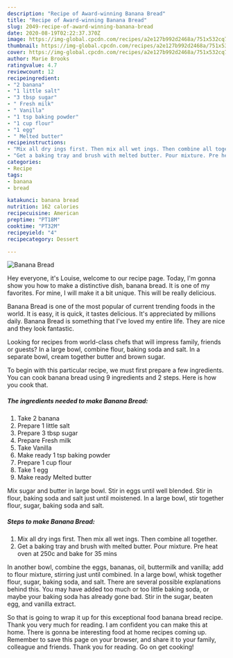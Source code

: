 ```yaml
---
description: "Recipe of Award-winning Banana Bread"
title: "Recipe of Award-winning Banana Bread"
slug: 2049-recipe-of-award-winning-banana-bread
date: 2020-08-19T02:22:37.370Z
image: https://img-global.cpcdn.com/recipes/a2e127b992d2468a/751x532cq70/banana-bread-recipe-main-photo.jpg
thumbnail: https://img-global.cpcdn.com/recipes/a2e127b992d2468a/751x532cq70/banana-bread-recipe-main-photo.jpg
cover: https://img-global.cpcdn.com/recipes/a2e127b992d2468a/751x532cq70/banana-bread-recipe-main-photo.jpg
author: Marie Brooks
ratingvalue: 4.7
reviewcount: 12
recipeingredient:
- "2 banana"
- "1 little salt"
- "3 tbsp sugar"
- " Fresh milk"
- " Vanilla"
- "1 tsp baking powder"
- "1 cup flour"
- "1 egg"
- " Melted butter"
recipeinstructions:
- "Mix all dry ings first. Then mix all wet ings. Then combine all together."
- "Get a baking tray and brush with melted butter. Pour mixture. Pre heat oven at 250c and bake for 35 mins"
categories:
- Recipe
tags:
- banana
- bread

katakunci: banana bread 
nutrition: 162 calories
recipecuisine: American
preptime: "PT18M"
cooktime: "PT32M"
recipeyield: "4"
recipecategory: Dessert

---
```



![Banana Bread](https://img-global.cpcdn.com/recipes/a2e127b992d2468a/751x532cq70/banana-bread-recipe-main-photo.jpg)

Hey everyone, it's Louise, welcome to our recipe page. Today, I'm gonna show you how to make a distinctive dish, banana bread. It is one of my favorites. For mine, I will make it a bit unique. This will be really delicious.

Banana Bread is one of the most popular of current trending foods in the world. It is easy, it is quick, it tastes delicious. It's appreciated by millions daily. Banana Bread is something that I've loved my entire life. They are nice and they look fantastic.

Looking for recipes from world-class chefs that will impress family, friends or guests? In a large bowl, combine flour, baking soda and salt. In a separate bowl, cream together butter and brown sugar.


To begin with this particular recipe, we must first prepare a few ingredients. You can cook banana bread using 9 ingredients and 2 steps. Here is how you cook that.

<!--inarticleads1-->

##### The ingredients needed to make Banana Bread:

1. Take 2 banana
1. Prepare 1 little salt
1. Prepare 3 tbsp sugar
1. Prepare  Fresh milk
1. Take  Vanilla
1. Make ready 1 tsp baking powder
1. Prepare 1 cup flour
1. Take 1 egg
1. Make ready  Melted butter


Mix sugar and butter in large bowl. Stir in eggs until well blended. Stir in flour, baking soda and salt just until moistened. In a large bowl, stir together flour, sugar, baking soda and salt. 

<!--inarticleads2-->

##### Steps to make Banana Bread:

1. Mix all dry ings first. Then mix all wet ings. Then combine all together.
1. Get a baking tray and brush with melted butter. Pour mixture. Pre heat oven at 250c and bake for 35 mins


In another bowl, combine the eggs, bananas, oil, buttermilk and vanilla; add to flour mixture, stirring just until combined. In a large bowl, whisk together flour, sugar, baking soda, and salt. There are several possible explanations behind this. You may have added too much or too little baking soda, or maybe your baking soda has already gone bad. Stir in the sugar, beaten egg, and vanilla extract. 

So that is going to wrap it up for this exceptional food banana bread recipe. Thank you very much for reading. I am confident you can make this at home. There is gonna be interesting food at home recipes coming up. Remember to save this page on your browser, and share it to your family, colleague and friends. Thank you for reading. Go on get cooking!
